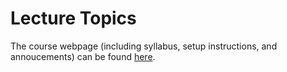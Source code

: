 Lecture Topics
================

The course webpage (including syllabus, setup instructions, and annoucements) can be found [here](https://rudeboybert.github.io/MATH216/).
